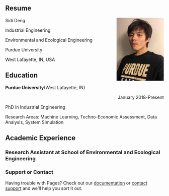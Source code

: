 ## Resume

Sidi Deng <img align = 'right' width = "150" src="/Image/Image.png" >




Industrial Engineering

Environmental and Ecological Engineering

Purdue University

West Lafayette, IN, USA


## Education

**Purdue University**(West Lafayette, IN)

<div align="right">January 2018-Present</div>


PhD in Industrial Engineering


Research Areas: Machine Learning, Techno-Economic Assessment, Data Analysis, System Simulation

## Academic Experience
### Research Assistant at School of Environmental and Ecological Engineering


### Support or Contact

Having trouble with Pages? Check out our [documentation](https://help.github.com/categories/github-pages-basics/) or [contact support](https://github.com/contact) and we’ll help you sort it out.
